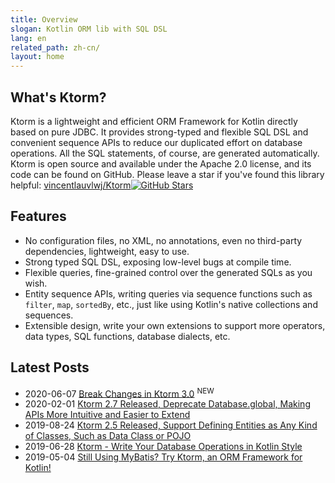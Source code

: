 ```yaml
---
title: Overview
slogan: Kotlin ORM lib with SQL DSL
lang: en
related_path: zh-cn/
layout: home
---
```


## What's Ktorm?

Ktorm is a lightweight and efficient ORM Framework for Kotlin directly based on pure JDBC. It provides strong-typed and flexible SQL DSL and convenient sequence APIs to reduce our duplicated effort on database operations. All the SQL statements, of course, are generated automatically. Ktorm is open source and available under the Apache 2.0 license, and its code can be found on GitHub. Please leave a star if you've found this library helpful: [vincentlauvlwj/Ktorm](https://github.com/vincentlauvlwj/Ktorm)[![GitHub Stars](https://img.shields.io/github/stars/vincentlauvlwj/Ktorm.svg?style=social)](https://github.com/vincentlauvlwj/Ktorm/stargazers)

## Features

- No configuration files, no XML, no annotations, even no third-party dependencies, lightweight, easy to use.
- Strong typed SQL DSL, exposing low-level bugs at compile time.
- Flexible queries, fine-grained control over the generated SQLs as you wish.
- Entity sequence APIs, writing queries via sequence functions such as `filter`, `map`, `sortedBy`, etc., just like using Kotlin's native collections and sequences. 
- Extensible design, write your own extensions to support more operators, data types, SQL functions, database dialects, etc.

## Latest Posts

- 2020-06-07 [Break Changes in Ktorm 3.0](/en/break-changes-in-ktorm-3.0.html) <sup class="new-icon">NEW</sup>
- 2020-02-01 [Ktorm 2.7 Released, Deprecate Database.global, Making APIs More Intuitive and Easier to Extend](/en/about-deprecating-database-global.html)
- 2019-08-24 [Ktorm 2.5 Released, Support Defining Entities as Any Kind of Classes, Such as Data Class or POJO](/en/define-entities-as-any-kind-of-classes.html)
- 2019-06-28 [Ktorm - Write Your Database Operations in Kotlin Style](https://www.liuwj.me/posts/ktorm-write-database-operations-in-kotlin-style/)
- 2019-05-04 [Still Using MyBatis? Try Ktorm, an ORM Framework for Kotlin!](https://www.liuwj.me/posts/ktorm-introduction/)
